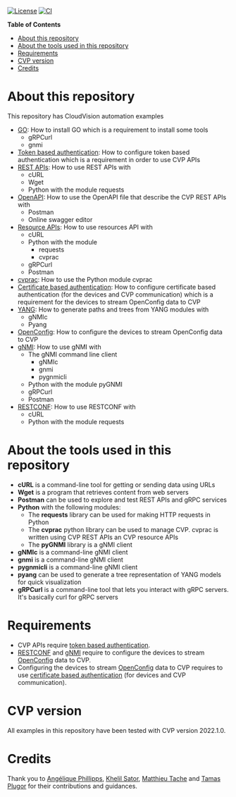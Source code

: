 [![License](https://img.shields.io/badge/license-Apache_2.0-brightgreen.svg)](https://github.com/ksator/arista-cloudvision-automation/blob/master/LICENSE)
[![CI](https://github.com/ksator/arista-cloudvision-automation/actions/workflows/test.yml/badge.svg)](https://github.com/ksator/arista-cloudvision-automation/actions)

**Table of Contents**

- [About this repository](#about-this-repository)
- [About the tools used in this repository](#about-the-tools-used-in-this-repository)
- [Requirements](#requirements)
- [CVP version](#cvp-version)
- [Credits](#credits)

# About this repository

This repository has CloudVision automation examples

- [GO](GO.md): How to install GO which is a requirement to install some tools
  - gRPCurl
  - gnmi
- [Token based authentication](token_based_authentication/): How to configure token based authentication which is a requirement in order to use CVP APIs
- [REST APIs](REST_APIs/): How to use REST APIs with
  - cURL
  - Wget
  - Python with the module requests
- [OpenAPI](OpenAPI): How to use the OpenAPI file that describe the CVP REST APIs with
  - Postman
  - Online swagger editor
- [Resource APIs](resource_APIs/): How to use resources API with
  - cURL
  - Python with the module
    - requests
    - cvprac
  - gRPCurl
  - Postman
- [cvprac](cvprac/): How to use the Python module cvprac
- [Certificate based authentication](certificate_based_authentication): How to configure certificate based authentication (for the devices and CVP communication) which is a requirement for the devices to stream OpenConfig data to CVP
- [YANG](YANG/): How to generate paths and trees from YANG modules with
  - gNMIc
  - Pyang
- [OpenConfig](OpenConfig/): How to configure the devices to stream OpenConfig data to CVP
- [gNMI](gNMI/): How to use gNMI with
  - The gNMI command line client
    - gNMIc
    - gnmi
    - pygnmicli  
  - Python with the module pyGNMI
  - gRPCurl
  - Postman
- [RESTCONF](RESTCONF/): How to use RESTCONF with
  - cURL
  - Python with the module requests

# About the tools used in this repository

- **cURL** is a command-line tool for getting or sending data using URLs
- **Wget** is a program that retrieves content from web servers
- **Postman** can be used to explore and test REST APIs and gRPC services
- **Python** with the following modules:
  - The **requests** library can be used for making HTTP requests in Python
  - The **cvprac** python library can be used to manage CVP. cvprac is written using CVP REST APIs an CVP resource APIs
  - The **pyGNMI** library is a gNMI client
- **gNMIc** is a command-line gNMI client
- **gnmi** is a command-line gNMI client
- **pygnmicli** is a command-line gNMI client
- **pyang** can be used to generate a tree representation of YANG models for quick visualization
- **gRPCurl** is a command-line tool that lets you interact with gRPC servers. It's basically curl for gRPC servers  

# Requirements

- CVP APIs require [token based authentication](Token_based_authentication).  
- [RESTCONF](RESTCONF) and [gNMI](gNMI) require to configure the devices to stream [OpenConfig](OpenConfig) data to CVP.  
- Configuring the devices to stream [OpenConfig](OpenConfig) data to CVP requires to use [certificate based authentication](Certificate_based_authentication/) (for devices and CVP communication).
  
# CVP version

All examples in this repository have been tested with CVP version 2022.1.0.

# Credits

Thank you to [Angélique Phillipps](https://github.com/aphillipps), [Khelil Sator](https://github.com/ksator), [Matthieu Tache](https://github.com/mtache) and [Tamas Plugor](https://github.com/noredistribution) for their contributions and guidances.
